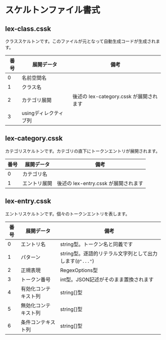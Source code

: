 スケルトンファイル書式
======================

## lex-class.cssk

クラススケルトンです。このファイルが元となって自動生成コードが生成されます。

番号 | 展開データ            | 備考
-----|-----------------------|------
0    | 名前空間名            |
1    | クラス名              |
2    | カテゴリ展開          | 後述の lex-category.cssk が展開されます
3    | usingディレクティブ列 |


## lex-category.cssk

カテゴリスケルトンです。カテゴリの直下にトークンエントリが展開されます。

番号 | 展開データ            | 備考
-----|-----------------------|------
0    | カテゴリ名            |
1    | エントリ展開          | 後述の lex-entry.cssk が展開されます


## lex-entry.cssk

エントリスケルトンです。個々のトークンエントリを表します。

番号 | 展開データ            | 備考
-----|-----------------------|------
0    | エントリ名            | string型。トークン名と同義です
1    | パターン              | string型。逐語的リテラル文字列として出力します(`@"..."`)
2    | 正規表現              | RegexOptions型
3    | トークン番号          | int型。JSON記述がそのまま置換されます
4    | 有効化コンテキスト列  | string[]型
5    | 無効化コンテキスト列  | string[]型
6    | 条件コンテキスト列    | string[]型